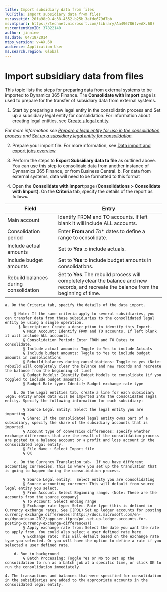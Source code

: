 ```yaml
---
title: Import subsidiary data from files
TOCTitle: Import subsidiary data from files
ms:assetid: 20fa98c9-4c38-4352-b25b-3afde679d7bb
ms:mtpsurl: https://technet.microsoft.com/library/Aa496786(v=AX.60)
ms:contentKeyID: 37822140
author: jinniew
ms.date: 04/18/2014
mtps_version: v=AX.60
audience: Application User
ms.search.region: Global
---
```


# Import subsidiary data from files
This topic lists the steps for preparing data from external systems to be imported to Dynamics 365 Finance. The **Consolidate with Import** page is used to prepare for the transfer of subsidiary data from external systems.

1. Start by preparing a new legal entity in the consolidatin process and Set up a subsidiary legal entity for consolidation. For information about creating legal entities, see [Create a legal entity](../../fin-ops-core/fin-ops/organization-administration/tasks/create-legal-entity.md).

*For more information see [Prepare a legal entity for use in the consolidation process](https://docs.microsoft.com/en-us/dynamicsax-2012/appuser-itpro/prepare-a-legal-entity-for-use-in-the-consolidation-process) and [Set up a subsidiary legal entity for consolidation](https://docs.microsoft.com/en-us/dynamicsax-2012/appuser-itpro/set-up-a-subsidiary-legal-entity-for-consolidation).* 

2. Prepare your import file. For more information, see [Data import and export jobs overview](../../fin-ops-core/dev-itpro/data-entities/data-import-export-job.md).

3. Perform the steps to **Export Subsidiary data to file** as outlined above. You can use this step to consolidate data from another instance of Dynnamics 365 Finance, or from Business Central.
		b. For data from external systems, data will need to be formatted to this format

3. Open the **Consolidate with import** page (**Consolidations > Consolidate with Import)**. On the **Criteria** tab, specify the details of the report as follows. 

|     Field                                      	|     Entry                      	|
|------------------------------------------------	|---------------------------------------|
|     Main account                               	|     Identify FROM   and TO accounts. If left blank it will include ALL accounts.                                                                        	|
|     Consolidation   period                     	|     Enter **From**   and *To** dates to define a range to consolidate.                                                                                  	|
|     Include   actual amounts                   	|     Set to   **Yes** to include actuals.                                                                                                                	|
|     Include   budget amounts                   	|     Set to   **Yes** to include budget amounts in consolidations.                                                                                       	|
|     Rebuild   balances during consolidation    	|     Set to   **Yes**. The rebuild process will completely clear the balance and new records,   and recreate the balance from the beginning of time.     	|

    a. On the Criteria tab, specify the details of the data import.
		
    	§ Note: If the same criteria apply to several subsidiaries, you can transfer data from those subsidiaries to the consolidated legal entity by using a single operation.
		  § Description: Create a description to identify this Import.
			§ Main Account: Identify FROM and TO accounts. If left blank it will include ALL accounts.
			§ Consolidation Period: Enter FROM and TO Dates to consolidate.
			§ Include actual amounts: Toggle to Yes to include Actuals
			§ Include budget amounts: Toggle to Yes to include budget amounts in consolidations
			§ Rebuild balances during consolidations: Toggle to yes (Note: rebuild will completely clear the balance and new records and recreate the balance from the beginning of time)
			§ Budget Models: Identify Budget Models to consolidate (if you toggled to include budget amounts).
			§ Budget Rate type: Identify Budget exchange rate type
			
		b. On the Legal entities tab, create a line for each subsidiary legal entity whose data will be imported into the consolidated legal entity. Specify the following information for each subsidiary:
		
			§ Source Legal Entity: Select the legal entity you are importing
			§ Share: If the consolidated legal entity owns part of a subsidiary, specify the share of the subsidiary accounts that is imported.
			§ Account type of conversion differences: specify whether exchange differences that are the result of the consolidation process are posted to a balance account or a profit and loss account in the consolidated legal entity.
			§ File Name : Select Import file
			§ OK
			
		c. On the Currency Translation tab-  If you have different accounting currencies, this is where you set up the translation that is going to happen during the consolidation process. 
		
			§ Source Legal entity:  Select entity you are consolidating
			§ Source accounting currency: This will default from source legal entity you select.
			§ From Account: Select Beginning range. (Note: These are the accounts from the source company)
			§ To Account: Select ending range
			§ Exchange rate type: Select Rate type (this is defined in Currency exchange rates. See [(POL) Set up ledger accounts for posting currency exchange differences](https://docs.microsoft.com/en-us/dynamicsax-2012/appuser-itpro/pol-set-up-ledger-accounts-for-posting-currency-exchange-differences))
			§ Apply exchange rate from: Select the date you want the rate to apply from. You could also select a user defined rate here.
			§ Exchange rate: This will default based on the exchange rate type you selected. Or you will have the option to define a rate if you selected a user defined rate.
			
		d. Run in background
			§ Batch Processing: Toggle Yes or No to set up the consolidation to run as a batch job at a specific time, or click OK to run the consolidation immediately.
			
	4. The transactions and balances that were specified for consolidation in the subsidiaries are added to the appropriate accounts in the consolidated legal entity.



